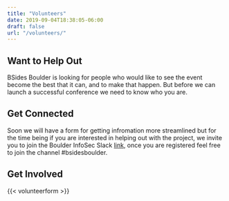 ```yaml
---
title: "Volunteers"
date: 2019-09-04T18:38:05-06:00
draft: false
url: "/volunteers/"
---
```


## Want to Help Out

BSides Boulder is looking for people who would like to see the event become the
best that it can, and to make that happen.  But before we can launch a
successful conference we need to know who you are.

## Get Connected

Soon we will have a form for getting infromation more streamlined but for the
time being if you are interested in helping out with the project, we invite you
to join the Boulder InfoSec Slack
[link](https://join.slack.com/t/boulderinfosec/shared_invite/enQtNDI0NTk0MDI4MDk3LTZjNDY0NmJkZjE3ZGRkMTU0Y2Q2YWRiYTJjN2NjMjMzZGU3MWIwMGQ0OWRjYTQ5YWI5MzcxYmYzNWY5NzkwZjg),
once you are registered feel free to join the channel #bsidesboulder.

## Get Involved

{{< volunteerform >}}